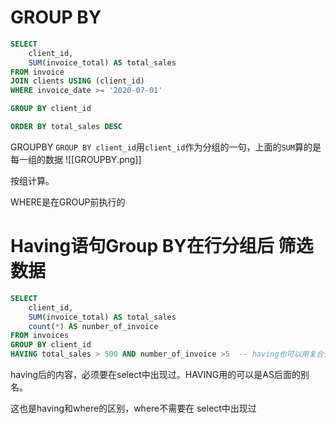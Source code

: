 # GROUP BY

```SQL
SELECT
	client_id,
    SUM(invoice_total) AS total_sales
FROM invoice
JOIN clients USING (client_id)
WHERE invoice_date >= '2020-07-01'

GROUP BY client_id

ORDER BY total_sales DESC
```
GROUPBY
`GROUP BY client_id`用`client_id`作为分组的一句，上面的`SUM`算的是每一组的数据
![[GROUPBY.png]]

按组计算。

WHERE是在GROUP前执行的

# Having语句Group BY在行分组后 筛选数据
```sql
SELECT
	client_id,
    SUM(invoice_total) AS total_sales
    count(*) AS nunber_of_invoice
FROM invoices
GROUP BY client_id
HAVING total_sales > 500 AND number_of_invoice >5  -- having也可以用复合查询
```

having后的内容，必须要在select中出现过。HAVING用的可以是AS后面的别名。

这也是having和where的区别，where不需要在 select中出现过